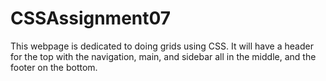 # CSSAssignment07
 This webpage is dedicated to doing grids using CSS. It will have a header for the top with the navigation, main, and sidebar all in the middle, and the footer on the bottom.
